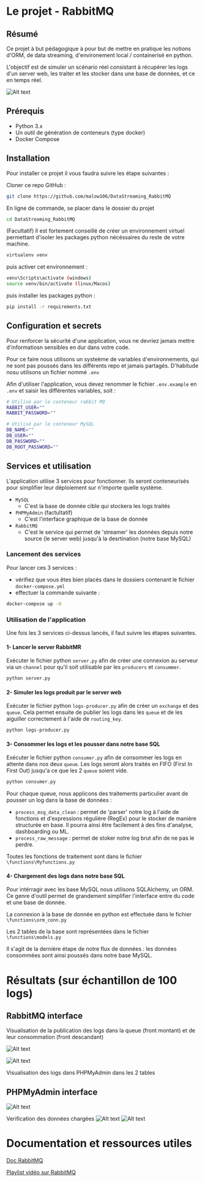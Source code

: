 
# Le projet - RabbitMQ

## Résumé 
Ce projet à but pédagogique à pour but de mettre en pratique les notions d'ORM, de data streaming, d'environement local / containerisé en python.

L'objectif est de simuler un scénario réel consistant à récupérer les logs d'un server web, les traiter et les stocker dans une base de données, et ce en temps réel.

![Alt text](img/img_app.png)


## Prérequis

- Python 3.x
- Un outil de génération de conteneurs (type docker)
- Docker Compose


## Installation

Pour installer ce projet il vous faudra suivre les étape suivantes :

Cloner ce repo GitHub :
```bash
git clone https://github.com/malow106/DataStreaming_RabbitMQ
```

En ligne de commande, se placer dans le dossier du projet
```bash
cd DataStreaming_RabbitMQ
``` 

(Facultatif) Il est fortement conseillé de créer un environnement virtuel permettant d'isoler les packages python nécéssaires du reste de votre machine.
```bash
virtualenv venv
``` 
puis activer cet environnement :
```bash
venv\Scripts\activate (windows)
source venv/bin/activate (linux/Macos)
``` 

puis installer les packages python :
```bash
pip install -r requirements.txt
``` 

## Configuration et secrets

Pour renforcer la sécurité d'une application, vous ne devriez jamais mettre d'informatiosn sensibles en dur dans votre code.

Pour ce faire nous utilisons un systeème de variables d'environnements, qui ne sont pas poussés dans les différents repo et jamais partagés. D'habitude nosu utilisons un fichier nommé `.env`

Afin d'utiliser l'application, vous devez renommer le fichier `.env.example` en `.env` et saisir les différentes variables, soit :
```bash
# Utilisé par le conteneur rabbit MQ
RABBIT_USER=""   
RABBIT_PASSWORD=""

# Utilisé par le conteneur MySQL
DB_NAME=""
DB_USER=""
DB_PASSWORD=""
DB_ROOT_PASSWORD=""
``` 
## Services et utilisation

L'application utilise 3 services pour fonctionner. Ils seront conteneurisés pour simplifier leur déploiement sur n'importe quelle système.

- `MySQL`
    - C'est la base de donnée cible qui stockera les logs traités
- `PHPMyAdmin` (factultatif)
    - C'est l'interface graphique de la base de donnée
- `RabbitMQ`
    - C'est le service qui permet de 'streamer' les données depuis notre source (le server web) jusqu'à la desrtination (notre base MySQL)

### Lancement des services

Pour lancer ces 3 services :
- vérifiez que vous êtes bien placés dans le dossiers contenant le fichier `docker-compose.yml`
- effectuer la commande suivante : 
```bash
docker-compose up -d
```

### Utilisation de l'application

Une fois les 3 services ci-dessus lancés, il faut suivre les étapes suivantes.

#### 1- Lancer le server RabbitMR

Exécuter le fichier python `server.py` afin de créer une connexion au serveur via un `channel` pour qu'il soit utilisable par les `producers` et `consummer`.
```bash
python server.py
```


#### 2- Simuler les logs produit par le server web

Exécuter le fichier python `logs-producer.py` afin de créer un `exchange` et des `queue`. Cela permet ensuite de publier les logs dans les `queue` et de les aiguiller correctement à l'aide de `routing_key`.
```bash
python logs-producer.py
```

#### 3- Consommer les logs et les pousser dans notre base SQL

Exécuter le fichier python `consumer.py` afin de consommer les logs en attente dans nos deux `queue`. Les logs seront alors traités en FIFO (First In First Out) jusqu'a ce que les 2 `queue` soient vide.
```bash
python consumer.py
```
Pour chaque queue, nous applicons des traitements particulier avant de pousser un log dans la base de données :
- `process_msg_data_clean` : permet de 'parser' notre log à l'aide de fonctions et d'expressions régulière (RegEx) pour le stocker de manière structurée en base. Il pourra ainsi être facilement à des fins d'analyse, dashboarding ou ML.
- `process_raw_message` : permet de stoker notre log brut afin de ne pas le perdre.

Toutes les fonctions de traitement sont dans le fichier `\functions\Myfunctions.py`

#### 4- Chargement des logs dans notre base SQL

Pour intérragir avec les base MySQL nous utilisons SQLAlchemy, un ORM. Ce genre d'outil permet de grandement simplifier l'interface entre du code et une base de donnée.

La connexion à la base de donnée en python est effectuée dans le fichier `\functions\orm_conn.py`

Les 2 tables de la base sont représentées dans le fichier `\functions\models.py`

Il s'agit de la dernière étape de notre flux de données : les données consommées sont ainsi poussés dans notre base MySQL.

# Résultats (sur échantillon de 100 logs)

## RabbitMQ interface
Visualisation de la publication des logs dans la queue (front montant) et de leur consommation (front descandant)

![Alt text](img/img_rabbit1.png)

![Alt text](img/img_rabbit2.png)

Visualisation des logs dans PHPMyAdmin dans les 2 tables

## PHPMyAdmin interface
![Alt text](img/img_mysql1.png)

Verification des données chargées
![Alt text](img/img_mysql2.png)
![Alt text](img/img_mysql3.png)
# Documentation et ressources utiles

[Doc RabbitMQ](https://www.rabbitmq.com/tutorials/tutorial-one-python.html)

[Playlist vidéo sur RabbitMQ](https://youtube.com/playlist?list=PLn6POgpklwWqiqKEriklbvbSd60-weOqh)

